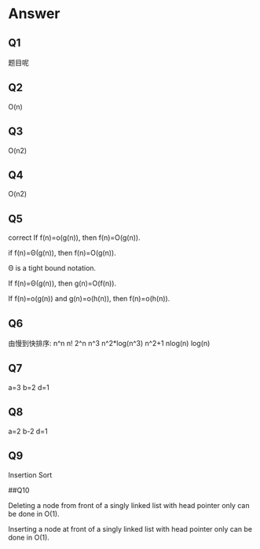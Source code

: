 # Answer
## Q1

题目呢


## Q2

O(n)


## Q3

O(n2)

## Q4

O(n2)

## Q5

correct
If f(n)=o(g(n)), then f(n)=O(g(n)).

if f(n)=Θ(g(n)), then f(n)=O(g(n)).

Θ is a tight bound notation.

If f(n)=Θ(g(n)), then g(n)=O(f(n)).

If f(n)=o(g(n)) and g(n)=o(h(n)), then f(n)=o(h(n)).


## Q6

由慢到快排序: n^n n!  2^n n^3 n^2*log(n^3)  n^2+1 nlog(n)  log(n)  

## Q7

a=3 b=2 d=1

## Q8

a=2 b-2 d=1

## Q9

Insertion Sort

##Q10

Deleting a node from front of a singly linked list with head pointer only can be done in O(1).

Inserting a node at front of a singly linked list with head pointer only can be done in O(1).
